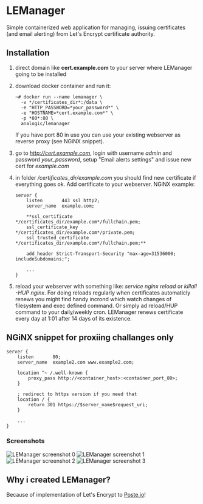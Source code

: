 # LEManager

Simple containerized web application for managing, issuing certificates (and email alerting) from Let's Encrypt certificate authority.

## Installation

1. direct domain like **cert.example.com** to your server where LEManager going to be installed

2. download docker container and run it:

    ```
    ~# docker run --name lemanager \
      -v */certificates_dir*:/data \ 
      -e "HTTP_PASSWORD=*your_password*" \
      -e "HOSTNAME=*cert.example.com*" \
      -p *80*:80 \
      analogic/lemanager
    ```

   If you have port 80 in use you can use your existing webserver as reverse proxy (see NGiNX snippet).

3. go to *http://cert.example.com*, login with username *admin* and password *your_password*, setup "Email alerts settings" and issue new cert for *example.com* 

4. in folder */certificates_dir/example.com* you should find new certificate if everything goes ok. Add certificate to your webserver. NGiNX example:

    ```
    server {
        listen       443 ssl http2;
        server_name  example.com;
        
        **ssl_certificate */certificates_dir/example.com*/fullchain.pem;
        ssl_certificate_key */certificates_dir/example.com*/private.pem;
        ssl_trusted_certificate */certificates_dir/example.com*/fullchain.pem;**
        
        add_header Strict-Transport-Security "max-age=31536000; includeSubdomains;";
        
        ...
    }
    ```

5. reload your webserver with something like: *service nginx reload* or *killall -HUP nginx*. For doing reloads regularly when certificates automaticly renews you might find handy incrond which watch changes of filesystem and exec defined command. Or simply ad reload/HUP command to your daily/weekly cron. LEManager renews certificate every day at 1:01 after 14 days of its existence.

## NGiNX snippet for proxiing challanges only

```
server {
    listen       80;
    server_name  example2.com www.example2.com;

    location ^~ /.well-known {
        proxy_pass http://<container_host>:<container_port_80>;
    }

    ; redirect to https version if you need that
    location / {
        return 301 https://$server_name$request_uri;
    }

    ...
}
```

### Screenshots

![LEManager screenshot 0](https://github.com/analogic/lemanager/raw/master/web/images/screenshot-0.png)
![LEManager screenshot 1](https://github.com/analogic/lemanager/raw/master/web/images/screenshot-1.png)
![LEManager screenshot 2](https://github.com/analogic/lemanager/raw/master/web/images/screenshot-2.png)
![LEManager screenshot 3](https://github.com/analogic/lemanager/raw/master/web/images/screenshot-3.png)

## Why i created LEManager?

Because of implementation of Let's Encrypt to [Poste.io](https://poste.io)!
